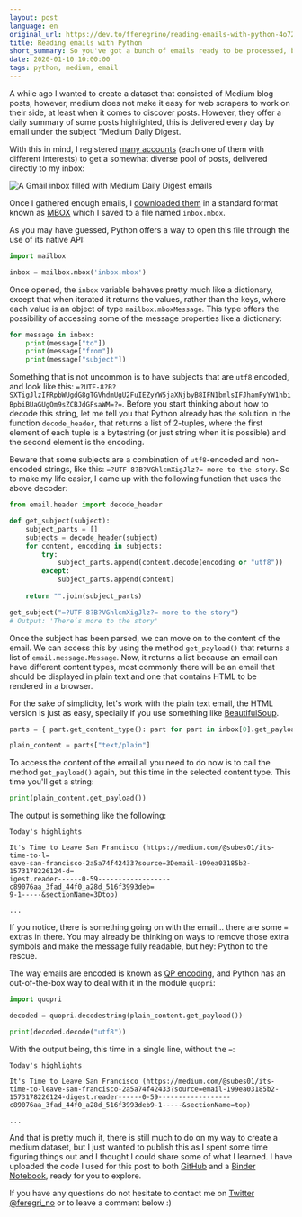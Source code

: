 ```yaml
---
layout: post
language: en
original_url: https://dev.to/fferegrino/reading-emails-with-python-4o72
title: Reading emails with Python
short_summary: So you've got a bunch of emails ready to be processed, but how?
date: 2020-01-10 10:00:00
tags: python, medium, email
---
```

A while ago I wanted to create a dataset that consisted of Medium blog posts, however, medium does not make it easy for web scrapers to work on their side, at least when it comes to discover posts. However, they offer a daily summary of some posts highlighted, this is delivered every day by email under the subject "Medium Daily Digest.

With this in mind, I registered [many accounts](https://gizmodo.com/how-to-use-the-infinite-number-of-email-addresses-gmail-1609458192) (each one of them with different interests) to get a somewhat diverse pool of posts, delivered directly to my inbox:

![A Gmail inbox filled with Medium Daily Digest emails](https://thepracticaldev.s3.amazonaws.com/i/efh6ro2ua23lcl614tjv.png)

Once I gathered enough emails, I [downloaded them](https://support.google.com/accounts/answer/3024190?hl=en) in a standard format known as [MBOX](https://en.wikipedia.org/wiki/Mbox) which I saved to a file named `inbox.mbox`.

As you may have guessed, Python offers a way to open this file through the use of its native API:

```python
import mailbox

inbox = mailbox.mbox('inbox.mbox')
```

Once opened, the `inbox` variable behaves pretty much like a dictionary, except that when iterated it returns the values, rather than the keys, where each value is an object of type `mailbox.mboxMessage`. This type offers the possibility of accessing some of the message properties like a dictionary:

```python
for message in inbox:
    print(message["to"])
    print(message["from"])
    print(message["subject"])
```

Something that is not uncommon is to have subjects that are `utf8` encoded, and look like this: `=?UTF-8?B?SXTigJlzIFRpbWUgdG8gTGVhdmUgU2FuIEZyYW5jaXNjbyB8IFN1bmlsIFJhamFyYW1hbiBpbiBUaGUgQm9sZCBJdGFsaWM=?=`. Before you start thinking about how to decode this string, let me tell you that Python already has the solution in the function `decode_header`, that returns a list of 2-tuples, where the first element of each tuple is a bytestring  (or just string when it is possible) and the second element is the encoding.

Beware that some subjects are a combination of `utf8`-encoded and non-encoded strings, like this: `=?UTF-8?B?VGhlcmXigJlz?= more to the story`. So to make my life easier, I came up with the following function that uses the above decoder:

```python
from email.header import decode_header

def get_subject(subject):
    subject_parts = []
    subjects = decode_header(subject)
    for content, encoding in subjects:
        try: 
            subject_parts.append(content.decode(encoding or "utf8"))
        except:
            subject_parts.append(content)
        
    return "".join(subject_parts)

get_subject("=?UTF-8?B?VGhlcmXigJlz?= more to the story")
# Output: 'There’s more to the story'
```

Once the subject has been parsed, we can move on to the content of the email. We can access this by using the method `get_payload()` that returns a list of `email.message.Message`. Now, it returns a list because an email can have different content types, most commonly there will be an email that should be displayed in plain text and one that contains HTML to be rendered in a browser.  

For the sake of simplicity, let's work with the plain text email, the HTML version is just as easy, specially if you use something like [BeautifulSoup](https://www.crummy.com/software/BeautifulSoup/bs4/doc/).

```python
parts = { part.get_content_type(): part for part in inbox[0].get_payload() }

plain_content = parts["text/plain"]
```

To access the content of the email all you need to do now is to call the method `get_payload()` again, but this time in the selected content type. This time you'll get a string:

```python
print(plain_content.get_payload())
```

The output is something like the following:

```text
Today's highlights

It's Time to Leave San Francisco (https://medium.com/@subes01/its-time-to-l=
eave-san-francisco-2a5a74f42433?source=3Demail-199ea03185b2-1573178226124-d=
igest.reader------0-59------------------c89076aa_3fad_44f0_a28d_516f3993deb=
9-1-----&sectionName=3Dtop)

...
```  

If you notice, there is something going on with the email... there are some `=` extras in there. You may already be thinking on ways to remove those extra symbols and make the message fully readable, but hey: Python to the rescue.

The way emails are encoded is known as [QP encoding](https://en.wikipedia.org/wiki/Quoted-printable), and Python has an out-of-the-box way to deal with it in the module `quopri`:  

```python
import quopri

decoded = quopri.decodestring(plain_content.get_payload())

print(decoded.decode("utf8"))
```

With the output being, this time in a single line, without the `=`:  

```text
Today's highlights

It's Time to Leave San Francisco (https://medium.com/@subes01/its-time-to-leave-san-francisco-2a5a74f42433?source=email-199ea03185b2-1573178226124-digest.reader------0-59------------------c89076aa_3fad_44f0_a28d_516f3993deb9-1-----&sectionName=top)

...
```

And that is pretty much it, there is still much to do on my way to create a medium dataset, but I just wanted to publish this as I spent some time figuring things out and I thought I could share some of what I learned. I have uploaded the code I used for this post to both [GitHub](https://github.com/python-stuff/medium-email) and a [Binder Notebook](https://mybinder.org/v2/gh/python-stuff/medium-email/master), ready for you to explore.

If you have any questions do not hesitate to contact me on [Twitter @feregri_no](https://twitter.com/feregri_no) or to leave a comment below :)